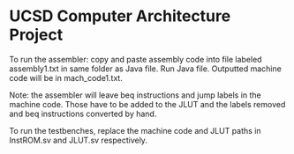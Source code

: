 ﻿# UCSD Computer Architecture Project

To run the assembler: copy and paste assembly code into file labeled assembly1.txt in same folder as Java file.
Run Java file. Outputted machine code will be in mach_code1.txt.

Note: the assembler will leave beq instructions and jump labels in the machine code. Those have to be added to the JLUT and the labels removed and beq instructions converted by hand.

To run the testbenches, replace the machine code and JLUT paths in InstROM.sv and JLUT.sv respectively.
